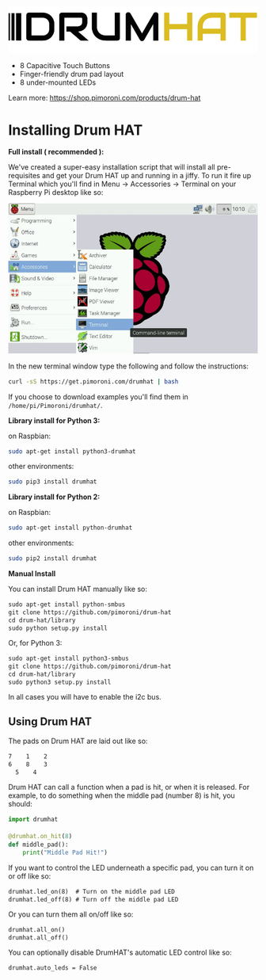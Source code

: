 ![Drum HAT](drum-hat-logo.png)

* 8 Capacitive Touch Buttons
* Finger-friendly drum pad layout
* 8 under-mounted LEDs

Learn more: https://shop.pimoroni.com/products/drum-hat

# Installing Drum HAT

**Full install ( recommended ):**

We've created a super-easy installation script that will install all pre-requisites and get your Drum HAT up and running in a jiffy. To run it fire up Terminal which you'll find in Menu -> Accessories -> Terminal on your Raspberry Pi desktop like so:

![Finding the terminal](terminal.jpg)

In the new terminal window type the following and follow the instructions:

```bash
curl -sS https://get.pimoroni.com/drumhat | bash
```

If you choose to download examples you'll find them in `/home/pi/Pimoroni/drumhat/`.

**Library install for Python 3:**

on Raspbian:

```bash
sudo apt-get install python3-drumhat
```
other environments: 

```bash
sudo pip3 install drumhat
```

**Library install for Python 2:**

on Raspbian:

```bash
sudo apt-get install python-drumhat
```
other environments: 

```bash
sudo pip2 install drumhat
```

**Manual Install**

You can install Drum HAT manually like so:

```
sudo apt-get install python-smbus
git clone https://github.com/pimoroni/drum-hat
cd drum-hat/library
sudo python setup.py install
```

Or, for Python 3:

```
sudo apt-get install python3-smbus
git clone https://github.com/pimoroni/drum-hat
cd drum-hat/library
sudo python3 setup.py install
```

In all cases you will have to enable the i2c bus.

## Using Drum HAT

The pads on Drum HAT are laid out like so:

```
7    1    2
6    8    3
  5    4
```

Drum HAT can call a function when a pad is hit, or when it is released. For example, to do something when the middle pad (number 8) is hit, you should:

```python
import drumhat

@drumhat.on_hit(8)
def middle_pad():
    print("Middle Pad Hit!")
```

If you want to control the LED underneath a specific pad, you can turn it on or off like so:

```
drumhat.led_on(8)  # Turn on the middle pad LED
drumhat.led_off(8) # Turn off the middle pad LED
```

Or you can turn them all on/off like so:

```
drumhat.all_on()
drumhat.all_off()
```

You can optionally disable DrumHAT's automatic LED control like so:

```
drumhat.auto_leds = False
```

